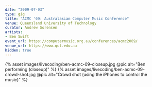 ```yaml
---
date: "2009-07-03"
type: gig
title: "ACMC '09: Australasian Computer Music Conference"
venue: Queensland University of Technology
curator: Andrew Sorensen
artists:
- Ben Swift
event_url: https://computermusic.org.au/conferences/acmc2009/
venue_url: https://www.qut.edu.au
hidden: true
---
```


{% asset images/livecoding/ben-acmc-09-closeup.jpg @pic alt="Ben performing (closeup)" %}
{% asset images/livecoding/ben-acmc-09-crowd-shot.jpg @pic alt="Crowd shot (using the iPhones to control the music)" %}
